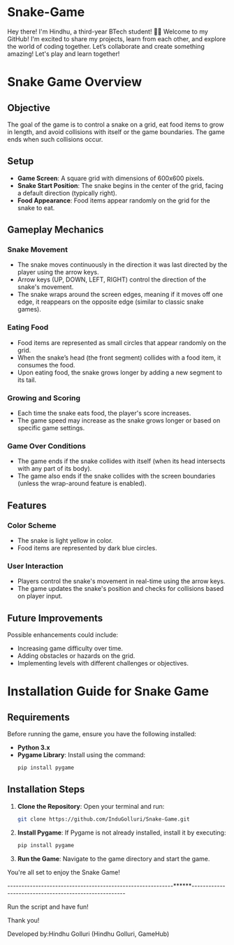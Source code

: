 # Snake-Game

Hey there! I'm Hindhu, a third-year BTech student! 👩‍🎓 Welcome to my GitHub! I'm excited to share my projects, learn from each other, and explore the world of coding together. Let’s collaborate and create something amazing!
Let's play and learn together!

# Snake Game Overview

## Objective
The goal of the game is to control a snake on a grid, eat food items to grow in length, and avoid collisions with itself or the game boundaries. The game ends when such collisions occur.

## Setup
- **Game Screen**: A square grid with dimensions of 600x600 pixels.
- **Snake Start Position**: The snake begins in the center of the grid, facing a default direction (typically right).
- **Food Appearance**: Food items appear randomly on the grid for the snake to eat.

## Gameplay Mechanics

### Snake Movement
- The snake moves continuously in the direction it was last directed by the player using the arrow keys.
- Arrow keys (UP, DOWN, LEFT, RIGHT) control the direction of the snake's movement.
- The snake wraps around the screen edges, meaning if it moves off one edge, it reappears on the opposite edge (similar to classic snake games).

### Eating Food
- Food items are represented as small circles that appear randomly on the grid.
- When the snake’s head (the front segment) collides with a food item, it consumes the food.
- Upon eating food, the snake grows longer by adding a new segment to its tail.

### Growing and Scoring
- Each time the snake eats food, the player's score increases.
- The game speed may increase as the snake grows longer or based on specific game settings.

### Game Over Conditions
- The game ends if the snake collides with itself (when its head intersects with any part of its body).
- The game also ends if the snake collides with the screen boundaries (unless the wrap-around feature is enabled).

## Features

### Color Scheme
- The snake is light yellow in color.
- Food items are represented by dark blue circles.

### User Interaction
- Players control the snake's movement in real-time using the arrow keys.
- The game updates the snake's position and checks for collisions based on player input.

## Future Improvements
Possible enhancements could include:
- Increasing game difficulty over time.
- Adding obstacles or hazards on the grid.
- Implementing levels with different challenges or objectives.

# Installation Guide for Snake Game

## Requirements
Before running the game, ensure you have the following installed:
- **Python 3.x**
- **Pygame Library**: Install using the command:
  ```bash
  pip install pygame
  ```

## Installation Steps

1. **Clone the Repository**:
   Open your terminal and run:
   ```bash
   git clone https://github.com/InduGolluri/Snake-Game.git
   ```

2. **Install Pygame**:
   If Pygame is not already installed, install it by executing:
   ```bash
   pip install pygame
   ```

3. **Run the Game**:
   Navigate to the game directory and start the game. 

You're all set to enjoy the Snake Game!

-----------------------------------------------------------******------------------------------------------------------

Run the script and have fun!

Thank you!

Developed by:Hindhu Golluri (Hindhu Golluri, GameHub)
